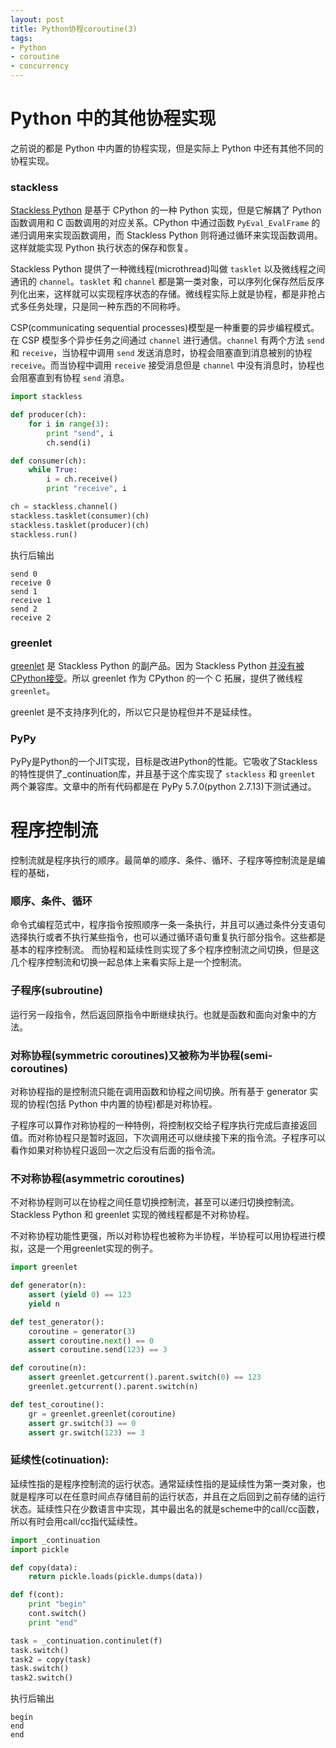 ```yaml
---
layout: post
title: Python协程coroutine(3)
tags:
- Python
- coroutine
- concurrency
---
```


# Python 中的其他协程实现

之前说的都是 Python 中内置的协程实现，但是实际上 Python 中还有其他不同的协程实现。

### stackless
[Stackless Python] 是基于 CPython 的一种 Python 实现，但是它解耦了 Python 函数调用和 C 函数调用的对应关系。CPython 中通过函数 `PyEval_EvalFrame` 的递归调用来实现函数调用，而 Stackless Python 则将通过循环来实现函数调用。这样就能实现 Python 执行状态的保存和恢复。

Stackless Python 提供了一种微线程(microthread)叫做 `tasklet` 以及微线程之间通讯的 `channel`。`tasklet` 和 `channel` 都是第一类对象，可以序列化保存然后反序列化出来，这样就可以实现程序状态的存储。微线程实际上就是协程，都是非抢占式多任务处理，只是同一种东西的不同称呼。

CSP(communicating sequential processes)模型是一种重要的异步编程模式。在 CSP 模型多个异步任务之间通过 `channel` 进行通信。`channel` 有两个方法 `send` 和 `receive`，当协程中调用 `send` 发送消息时，协程会阻塞直到消息被别的协程 `receive`。而当协程中调用 `receive` 接受消息但是 `channel` 中没有消息时，协程也会阻塞直到有协程 `send` 消息。

```python
import stackless

def producer(ch):
    for i in range(3):
        print "send", i
        ch.send(i)

def consumer(ch):
    while True:
        i = ch.receive()
        print "receive", i

ch = stackless.channel()
stackless.tasklet(consumer)(ch)
stackless.tasklet(producer)(ch)
stackless.run()
```
执行后输出
```
send 0
receive 0
send 1
receive 1
send 2
receive 2
```


### greenlet

[greenlet] 是 Stackless Python 的副产品。因为 Stackless Python [并没有被CPython接受][PEP219]。所以 greenlet 作为 CPython 的一个 C 拓展，提供了微线程 `greenlet`。

greenlet 是不支持序列化的，所以它只是协程但并不是延续性。

### PyPy

PyPy是Python的一个JIT实现，目标是改进Python的性能。它吸收了Stackless的特性提供了_continuation库，并且基于这个库实现了 `stackless` 和 `greenlet` 两个兼容库。文章中的所有代码都是在 PyPy 5.7.0(python 2.7.13)下测试通过。


# 程序控制流

控制流就是程序执行的顺序。最简单的顺序、条件、循环、子程序等控制流是是编程的基础，

### 顺序、条件、循环

命令式编程范式中，程序指令按照顺序一条一条执行，并且可以通过条件分支语句选择执行或者不执行某些指令，也可以通过循环语句重复执行部分指令。这些都是基本的程序控制流。 而协程和延续性则实现了多个程序控制流之间切换，但是这几个程序控制流和切换一起总体上来看实际上是一个控制流。

### 子程序(subroutine)

运行另一段指令，然后返回原指令中断继续执行。也就是函数和面向对象中的方法。

### 对称协程(symmetric coroutines)又被称为半协程(semi-coroutines)

对称协程指的是控制流只能在调用函数和协程之间切换。所有基于 generator 实现的协程(包括 Python 中内置的协程)都是对称协程。

子程序可以算作对称协程的一种特例，将控制权交给子程序执行完成后直接返回值。而对称协程只是暂时返回，下次调用还可以继续接下来的指令流。子程序可以看作如果对称协程只返回一次之后没有后面的指令流。

### 不对称协程(asymmetric coroutines)

不对称协程则可以在协程之间任意切换控制流，甚至可以递归切换控制流。Stackless Python 和 greenlet 实现的微线程都是不对称协程。

不对称协程功能性更强，所以对称协程也被称为半协程，半协程可以用协程进行模拟，这是一个用greenlet实现的例子。

```python
import greenlet

def generator(n):
    assert (yield 0) == 123
    yield n

def test_generator():
    coroutine = generator(3)
    assert coroutine.next() == 0
    assert coroutine.send(123) == 3

def coroutine(n):
    assert greenlet.getcurrent().parent.switch(0) == 123
    greenlet.getcurrent().parent.switch(n)

def test_coroutine():
    gr = greenlet.greenlet(coroutine)
    assert gr.switch(3) == 0
    assert gr.switch(123) == 3
```

### 延续性(cotinuation):

延续性指的是程序控制流的运行状态。通常延续性指的是延续性为第一类对象，也就是程序可以在任意时间点存储目前的运行状态，并且在之后回到之前存储的运行状态。延续性只在少数语言中实现，其中最出名的就是scheme中的call/cc函数，所以有时会用call/cc指代延续性。

```python
import _continuation
import pickle

def copy(data):
    return pickle.loads(pickle.dumps(data))

def f(cont):
    print "begin"
    cont.switch()
    print "end"

task = _continuation.continulet(f)
task.switch()
task2 = copy(task)
task.switch()
task2.switch()
```
执行后输出
```
begin
end
end
```


[Stackless Python]: https://bitbucket.org/stackless-dev/stackless/wiki/Home
[what is Stackless]: https://cosmicpercolator.com/2016/02/02/what-is-stackless/
[Stackless Python并发式编程介绍]: https://gashero.yeax.com/?p=30
[why stackless]: https://github.com/grant-olson/why_stackless
[greenlet]: https://greenlet.readthedocs.io/en/latest/
[PEP219]: https://www.python.org/dev/peps/pep-0219/
